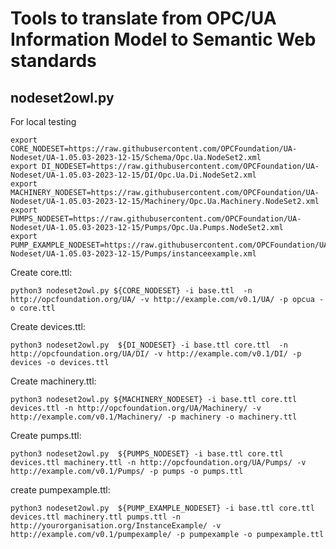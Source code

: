 # Tools to translate from OPC/UA Information Model to Semantic Web standards

## nodeset2owl.py

For local testing

    export CORE_NODESET=https://raw.githubusercontent.com/OPCFoundation/UA-Nodeset/UA-1.05.03-2023-12-15/Schema/Opc.Ua.NodeSet2.xml
    export DI_NODESET=https://raw.githubusercontent.com/OPCFoundation/UA-Nodeset/UA-1.05.03-2023-12-15/DI/Opc.Ua.Di.NodeSet2.xml
    export MACHINERY_NODESET=https://raw.githubusercontent.com/OPCFoundation/UA-Nodeset/UA-1.05.03-2023-12-15/Machinery/Opc.Ua.Machinery.NodeSet2.xml
    export PUMPS_NODESET=https://raw.githubusercontent.com/OPCFoundation/UA-Nodeset/UA-1.05.03-2023-12-15/Pumps/Opc.Ua.Pumps.NodeSet2.xml
    export PUMP_EXAMPLE_NODESET=https://raw.githubusercontent.com/OPCFoundation/UA-Nodeset/UA-1.05.03-2023-12-15/Pumps/instanceexample.xml

Create core.ttl:

    python3 nodeset2owl.py ${CORE_NODESET} -i base.ttl  -n http://opcfoundation.org/UA/ -v http://example.com/v0.1/UA/ -p opcua -o core.ttl


Create devices.ttl:

    python3 nodeset2owl.py  ${DI_NODESET} -i base.ttl core.ttl  -n http://opcfoundation.org/UA/DI/ -v http://example.com/v0.1/DI/ -p devices -o devices.ttl


Create machinery.ttl:

    python3 nodeset2owl.py ${MACHINERY_NODESET} -i base.ttl core.ttl devices.ttl -n http://opcfoundation.org/UA/Machinery/ -v http://example.com/v0.1/Machinery/ -p machinery -o machinery.ttl


Create pumps.ttl:

    python3 nodeset2owl.py  ${PUMPS_NODESET} -i base.ttl core.ttl devices.ttl machinery.ttl -n http://opcfoundation.org/UA/Pumps/ -v http://example.com/v0.1/Pumps/ -p pumps -o pumps.ttl

create pumpexample.ttl:

    python3 nodeset2owl.py  ${PUMP_EXAMPLE_NODESET} -i base.ttl core.ttl devices.ttl machinery.ttl pumps.ttl -n http://yourorganisation.org/InstanceExample/ -v http://example.com/v0.1/pumpexample/ -p pumpexample -o pumpexample.ttl
